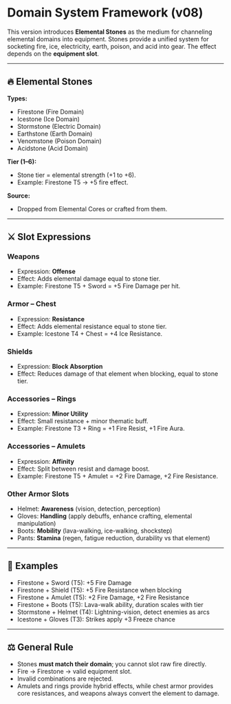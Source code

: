 # Domain System Framework (v08)

This version introduces **Elemental Stones** as the medium for channeling elemental domains into equipment. 
Stones provide a unified system for socketing fire, ice, electricity, earth, poison, and acid into gear. 
The effect depends on the **equipment slot**.

---

## 🔥 Elemental Stones

**Types:**
- Firestone (Fire Domain)
- Icestone (Ice Domain)
- Stormstone (Electric Domain)
- Earthstone (Earth Domain)
- Venomstone (Poison Domain)
- Acidstone (Acid Domain)

**Tier (1–6):**
- Stone tier = elemental strength (+1 to +6).
- Example: Firestone T5 → +5 fire effect.

**Source:**
- Dropped from Elemental Cores or crafted from them.

---

## ⚔️ Slot Expressions

### Weapons
- Expression: **Offense**
- Effect: Adds elemental damage equal to stone tier.
- Example: Firestone T5 + Sword = +5 Fire Damage per hit.

### Armor – Chest
- Expression: **Resistance**
- Effect: Adds elemental resistance equal to stone tier.
- Example: Icestone T4 + Chest = +4 Ice Resistance.

### Shields
- Expression: **Block Absorption**
- Effect: Reduces damage of that element when blocking, equal to stone tier.

### Accessories – Rings
- Expression: **Minor Utility**
- Effect: Small resistance + minor thematic buff.
- Example: Firestone T3 + Ring = +1 Fire Resist, +1 Fire Aura.

### Accessories – Amulets
- Expression: **Affinity**
- Effect: Split between resist and damage boost.
- Example: Firestone T5 + Amulet = +2 Fire Damage, +2 Fire Resistance.

### Other Armor Slots
- Helmet: **Awareness** (vision, detection, perception)
- Gloves: **Handling** (apply debuffs, enhance crafting, elemental manipulation)
- Boots: **Mobility** (lava-walking, ice-walking, shockstep)
- Pants: **Stamina** (regen, fatigue reduction, durability vs that element)

---

## 🧩 Examples

- Firestone + Sword (T5): +5 Fire Damage
- Firestone + Shield (T5): +5 Fire Resistance when blocking
- Firestone + Amulet (T5): +2 Fire Damage, +2 Fire Resistance
- Firestone + Boots (T5): Lava-walk ability, duration scales with tier
- Stormstone + Helmet (T4): Lightning-vision, detect enemies as arcs
- Icestone + Gloves (T3): Strikes apply +3 Freeze chance

---

## ⚖️ General Rule

- Stones **must match their domain**; you cannot slot raw fire directly. 
- Fire → Firestone → valid equipment slot.
- Invalid combinations are rejected.
- Amulets and rings provide hybrid effects, while chest armor provides core resistances, and weapons always convert the element to damage.

